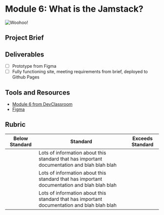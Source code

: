 # Module 6: What is the Jamstack?

![Woohoo!](https://media.giphy.com/media/26BGIqWh2R1fi6JDa/giphy.gif)

## Project Brief

## Deliverables 
 - [ ] Prototype from Figma <br />
 - [ ] Fully functioning site, meeting requirements from brief, deployed to Github Pages <br />
 
## Tools and Resources
- [Module 6 from DevClassroom](https://devclassroom.dev/modules/what-is-the-jamstack)
- [Figma](https://figma.com)

## Rubric
| Below Standard  | Standard                                                                                     | Exceeds Standard |
| -------------   | -------------                                                                                | -------------    |
|                 | Lots of information about this standard that has important documentation and blah blah blah  |
|                 | Lots of information about this standard that has important documentation and blah blah blah  |
|                 | Lots of information about this standard that has important documentation and blah blah blah  |

